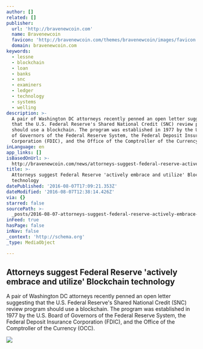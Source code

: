 ```yaml
---
author: []
related: []
publisher:
  url: 'http://bravenewcoin.com'
  name: Bravenewcoin
  favicon: 'http://bravenewcoin.com/themes/bravenewcoin/images/favicon.ico'
  domain: bravenewcoin.com
keywords:
  - lessne
  - blockchain
  - loan
  - banks
  - snc
  - examiners
  - ledger
  - technology
  - systems
  - welling
description: >-
  A pair of Washington DC attorneys recently penned an open letter suggesting
  that the U.S. Federal Reserve's Shared National Credit (SNC) review program
  should use a blockchain. The program was established in 1977 by the U.S. Board
  of Governors of the Federal Reserve System, the Federal Deposit Insurance
  Corporation (FDIC), and the Office of the Comptroller of the Currency (OCC).
inLanguage: en
app_links: []
isBasedOnUrl: >-
  http://bravenewcoin.com/news/attorneys-suggest-federal-reserve-actively-embrace-and-utilize-blockchain-technology/
title: >-
  Attorneys suggest Federal Reserve 'actively embrace and utilize' Blockchain
  technology
datePublished: '2016-08-07T17:09:21.353Z'
dateModified: '2016-08-07T12:38:14.426Z'
via: {}
starred: false
sourcePath: >-
  _posts/2016-08-07-attorneys-suggest-federal-reserve-actively-embrace-and-util.md
inFeed: true
hasPage: false
inNav: false
_context: 'http://schema.org'
_type: MediaObject

---
```

<article style=""><h1>Attorneys suggest Federal Reserve 'actively embrace and utilize' Blockchain technology</h1><p>A pair of Washington DC attorneys recently penned an open letter suggesting that the U.S. Federal Reserve's Shared National Credit (SNC) review program should use a blockchain. The program was established in 1977 by the U.S. Board of Governors of the Federal Reserve System, the Federal Deposit Insurance Corporation (FDIC), and the Office of the Comptroller of the Currency (OCC).</p><img src="http://bravenewcoin.com/assets/Uploads/_resampled/CroppedImage400400-Federal-Reserve-Banner.jpeg" /></article>